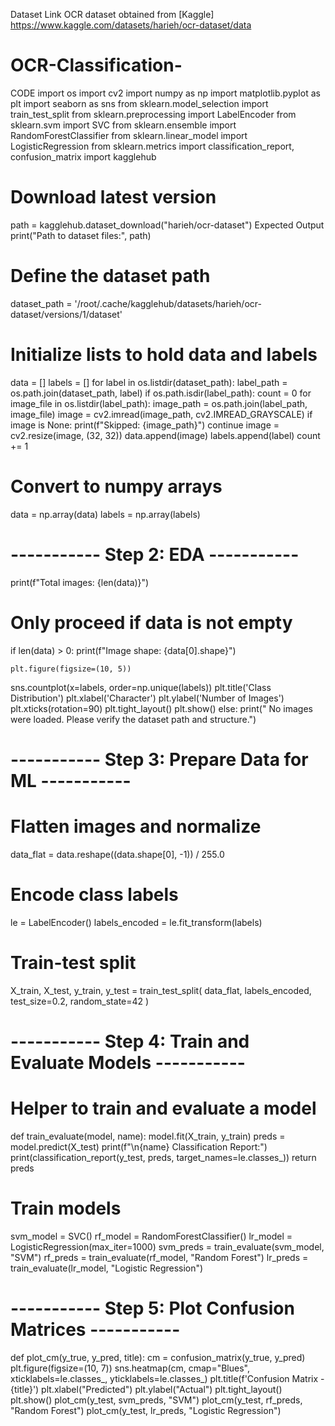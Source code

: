 Dataset Link
OCR dataset obtained from [Kaggle] 
https://www.kaggle.com/datasets/harieh/ocr-dataset/data 


# OCR-Classification-
CODE 
import os 
import cv2 
import numpy as np 
import matplotlib.pyplot as plt 
import seaborn as sns 
from sklearn.model_selection import train_test_split 
from sklearn.preprocessing import LabelEncoder 
from sklearn.svm import SVC 
from sklearn.ensemble import RandomForestClassifier 
from sklearn.linear_model import LogisticRegression 
from sklearn.metrics import classification_report, confusion_matrix 
import kagglehub 

# Download latest version 
path = kagglehub.dataset_download("harieh/ocr-dataset") 
Expected Output 
print("Path to dataset files:", path) 
# Define the dataset path 
dataset_path = 
'/root/.cache/kagglehub/datasets/harieh/ocr-dataset/versions/1/dataset' 
# Initialize lists to hold data and labels 
data = [] 
labels = [] 
for label in os.listdir(dataset_path): 
label_path = os.path.join(dataset_path, label) 
if os.path.isdir(label_path): 
count = 0 
        for image_file in os.listdir(label_path): 
            image_path = os.path.join(label_path, image_file) 
            image = cv2.imread(image_path, cv2.IMREAD_GRAYSCALE) 
            if image is None: 
                print(f"Skipped: {image_path}") 
                continue 
            image = cv2.resize(image, (32, 32)) 
            data.append(image) 
            labels.append(label) 
            count += 1 
 
 
# Convert to numpy arrays 
data = np.array(data) 
labels = np.array(labels) 
 
# ----------- Step 2: EDA ----------- 
print(f"Total images: {len(data)}") 
 
# Only proceed if data is not empty 
if len(data) > 0: 
    print(f"Image shape: {data[0].shape}") 
 
    plt.figure(figsize=(10, 5)) 
sns.countplot(x=labels, order=np.unique(labels)) 
plt.title('Class Distribution') 
plt.xlabel('Character') 
plt.ylabel('Number of Images') 
plt.xticks(rotation=90) 
plt.tight_layout() 
plt.show() 
else: 
print(" No images were loaded. Please verify the dataset path and structure.")

# ----------- Step 3: Prepare Data for ML ----------- 
# Flatten images and normalize 
data_flat = data.reshape((data.shape[0], -1)) / 255.0 
# Encode class labels 
le = LabelEncoder() 
labels_encoded = le.fit_transform(labels) 
# Train-test split 
X_train, X_test, y_train, y_test = train_test_split( 
data_flat, labels_encoded, test_size=0.2, random_state=42 
) 

# ----------- Step 4: Train and Evaluate Models ----------- 
# Helper to train and evaluate a model 
def train_evaluate(model, name): 
model.fit(X_train, y_train) 
preds = model.predict(X_test) 
print(f"\n{name} Classification Report:") 
print(classification_report(y_test, preds, target_names=le.classes_)) 
return preds 

# Train models 
svm_model = SVC() 
rf_model = RandomForestClassifier() 
lr_model = LogisticRegression(max_iter=1000) 
svm_preds = train_evaluate(svm_model, "SVM") 
rf_preds = train_evaluate(rf_model, "Random Forest") 
lr_preds = train_evaluate(lr_model, "Logistic Regression") 




# ----------- Step 5: Plot Confusion Matrices ----------- 
def plot_cm(y_true, y_pred, title): 
cm = confusion_matrix(y_true, y_pred) 
plt.figure(figsize=(10, 7)) 
sns.heatmap(cm, cmap="Blues", xticklabels=le.classes_, yticklabels=le.classes_) 
plt.title(f'Confusion Matrix - {title}') 
plt.xlabel("Predicted") 
plt.ylabel("Actual") 
plt.tight_layout() 
plt.show() 
plot_cm(y_test, svm_preds, "SVM") 
plot_cm(y_test, rf_preds, "Random Forest") 
plot_cm(y_test, lr_preds, "Logistic Regression") 
  
 
 


 
